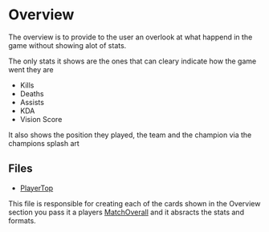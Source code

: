 # Overview 

The overview is to provide to the user an overlook at what happend in the game without showing alot of stats. 

The only stats it shows are the ones that can cleary indicate how the game went they are

- Kills
- Deaths
- Assists
- KDA 
- Vision Score

It also shows the position they played, the team and the champion via the champions splash art 

## Files 

- [PlayerTop](../../../frontend/src/Match/comps/PlayerTop.js)

This file is responsible for creating each of the cards shown in the Overview section you pass it a players [MatchOverall](../../API/BackEnd/Other.md) and it absracts the stats and formats.